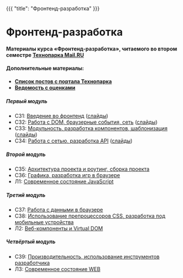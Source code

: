 {{{
	"title": "Фронтенд-разработка"
}}}

# Фронтенд-разработка

#### __Материалы курса «Фронтенд-разработка», читаемого во втором семестре [Технопарка Mail.RU](https://park.mail.ru/blog/view/12/)__

#### Дополнительные материалы:

- __[Список постов с портала Технопарка](/articles/list)__
- __[Ведомость с оценками](https://goo.gl/Qh7N9T)__


##### Первый модуль

- СЗ1: [Введение во фронтенд](/module/1/lesson/1) ([слайды](/slides/s1))
- СЗ2: [Работа с DOM, браузерные события, сеть](/module/1/lesson/2) ([слайды](/slides/s2))
- СЗ3: [Модульность, разработка компонентов, шаблонизация](/module/1/lesson/3) ([слайды](/slides/s3))
- СЗ4: [Работа с сетью, разработка API](/module/1/lesson/4) ([слайды](/slides/s4))
  
##### Второй модуль

- СЗ5: [Архитектура проекта и роутинг, сборка проекта](/module/2/lesson/1)
- СЗ6: [Графика, разработка игр в браузере](/module/2/lesson/2)
- Л1: [Современное состояние JavaScript](/module/2/lesson/3)
  
##### Третий модуль

- СЗ7: [Работа с данными в браузере](/module/3/lesson/1)
- СЗ8: [Использование препроцессоров CSS, разработка под мобильные устройства](/module/3/lesson/2)
- Л2: [Веб-компоненты и Virtual DOM](/module/3/lesson/3)
  
##### Четвёртый модуль

- СЗ9: [Производительность, использование инструментов разработчика](/module/4/lesson/1)
- Л3: [Современное состояние WEB](/module/4/lesson/2)

